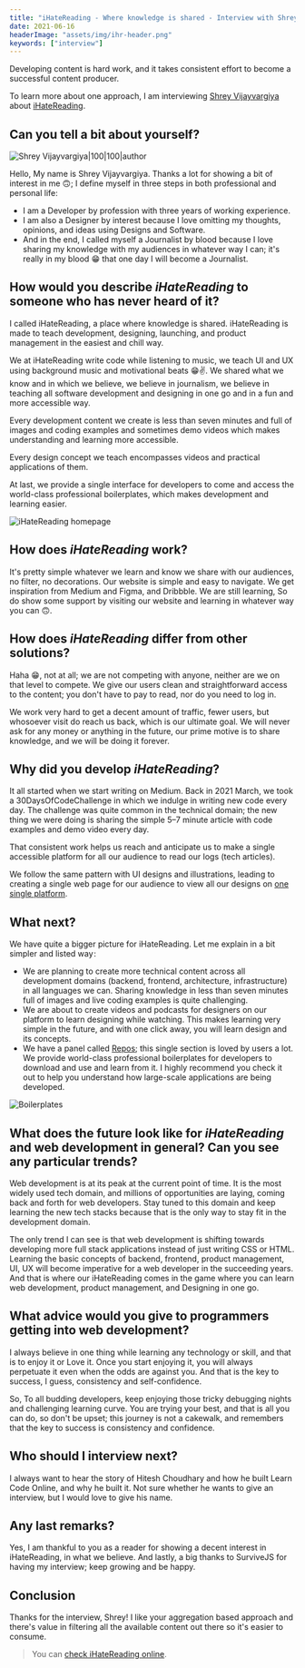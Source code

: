```yaml
---
title: "iHateReading - Where knowledge is shared - Interview with Shrey Vijayvargiya"
date: 2021-06-16
headerImage: "assets/img/ihr-header.png"
keywords: ["interview"]
---
```


Developing content is hard work, and it takes consistent effort to become a successful content producer.

To learn more about one approach, I am interviewing [Shrey Vijayvargiya](https://twitter.com/treyvijay) about [iHateReading](https://ihatereading.in/).

## Can you tell a bit about yourself?

![Shrey Vijayvargiya|100|100|author](assets/img/shrey.jpg)

Hello, My name is Shrey Vijayvargiya. Thanks a lot for showing a bit of interest in me 🙃; I define myself in three steps in both professional and personal life:

- I am a Developer by profession with three years of working experience.
- I am also a Designer by interest because I love omitting my thoughts, opinions, and ideas using Designs and Software.
- And in the end, I called myself a Journalist by blood because I love sharing my knowledge with my audiences in whatever way I can; it's really in my blood 😁 that one day I will become a Journalist.

## How would you describe _iHateReading_ to someone who has never heard of it?

I called iHateReading, a place where knowledge is shared. iHateReading is made to teach development, designing, launching, and product management in the easiest and chill way.

We at iHateReading write code while listening to music, we teach UI and UX using background music and motivational beats 😁✌️. We shared what we know and in which we believe, we believe in journalism, we believe in teaching all software development and designing in one go and in a fun and more accessible way.

Every development content we create is less than seven minutes and full of images and coding examples and sometimes demo videos which makes understanding and learning more accessible.

Every design concept we teach encompasses videos and practical applications of them.

At last, we provide a single interface for developers to come and access the world-class professional boilerplates, which makes development and learning easier.

![iHateReading homepage](assets/img/ihr-home.png)

## How does _iHateReading_ work?

It's pretty simple whatever we learn and know we share with our audiences, no filter, no decorations. Our website is simple and easy to navigate. We get inspiration from Medium and Figma, and Dribbble. We are still learning, So do show some support by visiting our website and learning in whatever way you can 🙃.

## How does _iHateReading_ differ from other solutions?

Haha 😁, not at all; we are not competing with anyone, neither are we on that level to compete. We give our users clean and straightforward access to the content; you don't have to pay to read, nor do you need to log in.

We work very hard to get a decent amount of traffic, fewer users, but whosoever visit do reach us back, which is our ultimate goal. We will never ask for any money or anything in the future, our prime motive is to share knowledge, and we will be doing it forever.

## Why did you develop _iHateReading_?

It all started when we start writing on Medium. Back in 2021 March, we took a 30DaysOfCodeChallenge in which we indulge in writing new code every day. The challenge was quite common in the technical domain; the new thing we were doing is sharing the simple 5–7 minute article with code examples and demo video every day.

That consistent work helps us reach and anticipate us to make a single accessible platform for all our audience to read our logs (tech articles).

We follow the same pattern with UI designs and illustrations, leading to creating a single web page for our audience to view all our designs on [one single platform](www.ihatereading.in/creativity).

## What next?

We have quite a bigger picture for iHateReading. Let me explain in a bit simpler and listed way :

- We are planning to create more technical content across all development domains (backend, frontend, architecture, infrastructure) in all languages we can. Sharing knowledge in less than seven minutes full of images and live coding examples is quite challenging.
- We are about to create videos and podcasts for designers on our platform to learn designing while watching. This makes learning very simple in the future, and with one click away, you will learn design and its concepts.
- We have a panel called [Repos](www.ihatereading.in/repos); this single section is loved by users a lot. We provide world-class professional boilerplates for developers to download and use and learn from it. I highly recommend you check it out to help you understand how large-scale applications are being developed.

![Boilerplates](assets/img/ihr-boilerplates.png)

## What does the future look like for _iHateReading_ and web development in general? Can you see any particular trends?

Web development is at its peak at the current point of time. It is the most widely used tech domain, and millions of opportunities are laying, coming back and forth for web developers. Stay tuned to this domain and keep learning the new tech stacks because that is the only way to stay fit in the development domain.

The only trend I can see is that web development is shifting towards developing more full stack applications instead of just writing CSS or HTML. Learning the basic concepts of backend, frontend, product management, UI, UX will become imperative for a web developer in the succeeding years. And that is where our iHateReading comes in the game where you can learn web development, product management, and Designing in one go.

## What advice would you give to programmers getting into web development?

I always believe in one thing while learning any technology or skill, and that is to enjoy it or Love it. Once you start enjoying it, you will always perpetuate it even when the odds are against you. And that is the key to success, I guess, consistency and self-confidence.

So, To all budding developers, keep enjoying those tricky debugging nights and challenging learning curve. You are trying your best, and that is all you can do, so don't be upset; this journey is not a cakewalk, and remembers that the key to success is consistency and confidence.

## Who should I interview next?

I always want to hear the story of Hitesh Choudhary and how he built Learn Code Online, and why he built it. Not sure whether he wants to give an interview, but I would love to give his name.

## Any last remarks?

Yes, I am thankful to you as a reader for showing a decent interest in iHateReading, in what we believe. And lastly, a big thanks to SurviveJS for having my interview; keep growing and be happy.

## Conclusion

Thanks for the interview, Shrey! I like your aggregation based approach and there's value in filtering all the available content out there so it's easier to consume.

> You can [check iHateReading online](https://ihatereading.in/).
